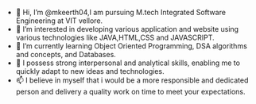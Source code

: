 - 👋 Hi, I’m @mkeerth04,I am pursuing M.tech Integrated Software Engineering at VIT vellore.
- 👀 I’m interested in developing various application and website using various technologies like JAVA,HTML,CSS and JAVASCRIPT.
- 🌱 I’m currently learning Object Oriented Programming, DSA algorithms and concepts, and Databases.
- 💞️ I possess strong interpersonal and analytical skills, enabling me to quickly adapt to new ideas and technologies.
- 📫 I believe in myself that i would be a more responsible and dedicated person and delivery a quality work on time to meet your expectations.

<!---
mkeerth04/mkeerth04 is a ✨ special ✨ repository because its `README.md` (this file) appears on your GitHub profile.
You can click the Preview link to take a look at your changes.
--->
